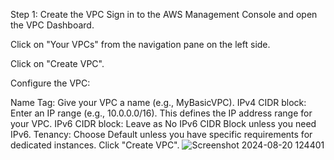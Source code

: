 Step 1: Create the VPC
Sign in to the AWS Management Console and open the VPC Dashboard.

Click on "Your VPCs" from the navigation pane on the left side.

Click on "Create VPC".

Configure the VPC:

Name Tag: Give your VPC a name (e.g., MyBasicVPC).
IPv4 CIDR block: Enter an IP range (e.g., 10.0.0.0/16). This defines the IP address range for your VPC.
IPv6 CIDR block: Leave as No IPv6 CIDR Block unless you need IPv6.
Tenancy: Choose Default unless you have specific requirements for dedicated instances.
Click "Create VPC".
![Screenshot 2024-08-20 124401](https://github.com/user-attachments/assets/9d6722e7-3572-4537-93ea-595482249d29)
